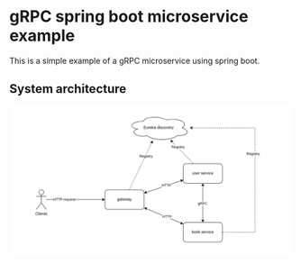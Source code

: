 # gRPC spring boot microservice example

This is a simple example of a gRPC microservice using spring boot.

## System architecture
![image](./image/img.png)
